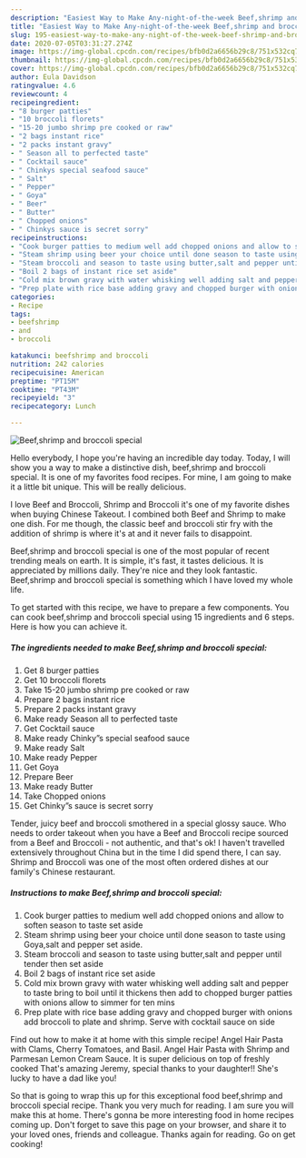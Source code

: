 ```yaml
---
description: "Easiest Way to Make Any-night-of-the-week Beef,shrimp and broccoli special"
title: "Easiest Way to Make Any-night-of-the-week Beef,shrimp and broccoli special"
slug: 195-easiest-way-to-make-any-night-of-the-week-beef-shrimp-and-broccoli-special
date: 2020-07-05T03:31:27.274Z
image: https://img-global.cpcdn.com/recipes/bfb0d2a6656b29c8/751x532cq70/beefshrimp-and-broccoli-special-recipe-main-photo.jpg
thumbnail: https://img-global.cpcdn.com/recipes/bfb0d2a6656b29c8/751x532cq70/beefshrimp-and-broccoli-special-recipe-main-photo.jpg
cover: https://img-global.cpcdn.com/recipes/bfb0d2a6656b29c8/751x532cq70/beefshrimp-and-broccoli-special-recipe-main-photo.jpg
author: Eula Davidson
ratingvalue: 4.6
reviewcount: 4
recipeingredient:
- "8 burger patties"
- "10 broccoli florets"
- "15-20 jumbo shrimp pre cooked or raw"
- "2 bags instant rice"
- "2 packs instant gravy"
- " Season all to perfected taste"
- " Cocktail sauce"
- " Chinkys special seafood sauce"
- " Salt"
- " Pepper"
- " Goya"
- " Beer"
- " Butter"
- " Chopped onions"
- " Chinkys sauce is secret sorry"
recipeinstructions:
- "Cook burger patties to medium well add chopped onions and allow to soften season to taste set aside"
- "Steam shrimp using beer your choice until done season to taste using Goya,salt and pepper set aside."
- "Steam broccoli and season to taste using butter,salt and pepper until tender then set aside"
- "Boil 2 bags of instant rice set aside"
- "Cold mix brown gravy with water whisking well adding salt and pepper to taste bring to boil until it thickens then add to chopped burger patties with onions allow to simmer for ten mins"
- "Prep plate with rice base adding gravy and chopped burger with onions add broccoli to plate and shrimp. Serve with cocktail sauce on side"
categories:
- Recipe
tags:
- beefshrimp
- and
- broccoli

katakunci: beefshrimp and broccoli 
nutrition: 242 calories
recipecuisine: American
preptime: "PT15M"
cooktime: "PT43M"
recipeyield: "3"
recipecategory: Lunch

---
```



![Beef,shrimp and broccoli special](https://img-global.cpcdn.com/recipes/bfb0d2a6656b29c8/751x532cq70/beefshrimp-and-broccoli-special-recipe-main-photo.jpg)

Hello everybody, I hope you're having an incredible day today. Today, I will show you a way to make a distinctive dish, beef,shrimp and broccoli special. It is one of my favorites food recipes. For mine, I am going to make it a little bit unique. This will be really delicious.

I love Beef and Broccoli, Shrimp and Broccoli it&#39;s one of my favorite dishes when buying Chinese Takeout. I combined both Beef and Shrimp to make one dish. For me though, the classic beef and broccoli stir fry with the addition of shrimp is where it&#39;s at and it never fails to disappoint.

Beef,shrimp and broccoli special is one of the most popular of recent trending meals on earth. It is simple, it's fast, it tastes delicious. It is appreciated by millions daily. They're nice and they look fantastic. Beef,shrimp and broccoli special is something which I have loved my whole life.


To get started with this recipe, we have to prepare a few components. You can cook beef,shrimp and broccoli special using 15 ingredients and 6 steps. Here is how you can achieve it.

<!--inarticleads1-->

##### The ingredients needed to make Beef,shrimp and broccoli special:

1. Get 8 burger patties
1. Get 10 broccoli florets
1. Take 15-20 jumbo shrimp pre cooked or raw
1. Prepare 2 bags instant rice
1. Prepare 2 packs instant gravy
1. Make ready  Season all to perfected taste
1. Get  Cocktail sauce
1. Make ready  Chinky”s special seafood sauce
1. Make ready  Salt
1. Make ready  Pepper
1. Get  Goya
1. Prepare  Beer
1. Make ready  Butter
1. Take  Chopped onions
1. Get  Chinky”s sauce is secret sorry


Tender, juicy beef and broccoli smothered in a special glossy sauce. Who needs to order takeout when you have a Beef and Broccoli recipe sourced from a Beef and Broccoli - not authentic, and that&#39;s ok! I haven&#39;t travelled extensively throughout China but in the time I did spend there, I can say. Shrimp and Broccoli was one of the most often ordered dishes at our family&#39;s Chinese restaurant. 

<!--inarticleads2-->

##### Instructions to make Beef,shrimp and broccoli special:

1. Cook burger patties to medium well add chopped onions and allow to soften season to taste set aside
1. Steam shrimp using beer your choice until done season to taste using Goya,salt and pepper set aside.
1. Steam broccoli and season to taste using butter,salt and pepper until tender then set aside
1. Boil 2 bags of instant rice set aside
1. Cold mix brown gravy with water whisking well adding salt and pepper to taste bring to boil until it thickens then add to chopped burger patties with onions allow to simmer for ten mins
1. Prep plate with rice base adding gravy and chopped burger with onions add broccoli to plate and shrimp. Serve with cocktail sauce on side


Find out how to make it at home with this simple recipe! Angel Hair Pasta with Clams, Cherry Tomatoes, and Basil. Angel Hair Pasta with Shrimp and Parmesan Lemon Cream Sauce. It is super delicious on top of freshly cooked That&#39;s amazing Jeremy, special thanks to your daughter!! She&#39;s lucky to have a dad like you! 

So that is going to wrap this up for this exceptional food beef,shrimp and broccoli special recipe. Thank you very much for reading. I am sure you will make this at home. There's gonna be more interesting food in home recipes coming up. Don't forget to save this page on your browser, and share it to your loved ones, friends and colleague. Thanks again for reading. Go on get cooking!
